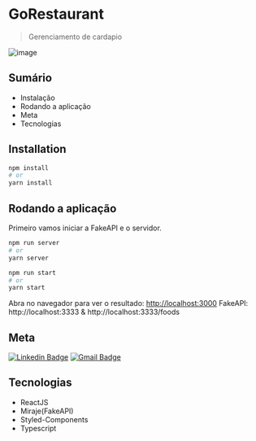 # GoRestaurant

> Gerenciamento de cardapio

![image](https://user-images.githubusercontent.com/65142350/143711524-366d0cfd-e748-460b-b8f6-03012b2f9482.png)

## Sumário

- Instalação
- Rodando a aplicação
- Meta
- Tecnologias

## Installation

```bash
npm install
# or
yarn install
```

## Rodando a aplicação

Primeiro vamos iniciar a FakeAPI e o servidor.

```bash
npm run server
# or
yarn server
```

```bash
npm run start
# or
yarn start
```

Abra no navegador para ver o resultado:
[http://localhost:3000](http://localhost:3000)
FakeAPI: http://localhost:3333  & http://localhost:3333/foods

## Meta

[![Linkedin Badge](https://img.shields.io/badge/-vandsonfalcao-blue?style=flat-square&logo=Linkedin&logoColor=white&link=https://www.linkedin.com/in/vandsonfalcao/)](https://www.linkedin.com/in/vandsonfalcao/)
[![Gmail Badge](https://img.shields.io/badge/-vandsonsf@gmail.com-c14438?style=flat-square&logo=Gmail&logoColor=white&link=mailto:vandsonsf@gmail.com)](mailto:vandsonsf@gmail.com)

## Tecnologias

- ReactJS
- Miraje(FakeAPI)
- Styled-Components
- Typescript
